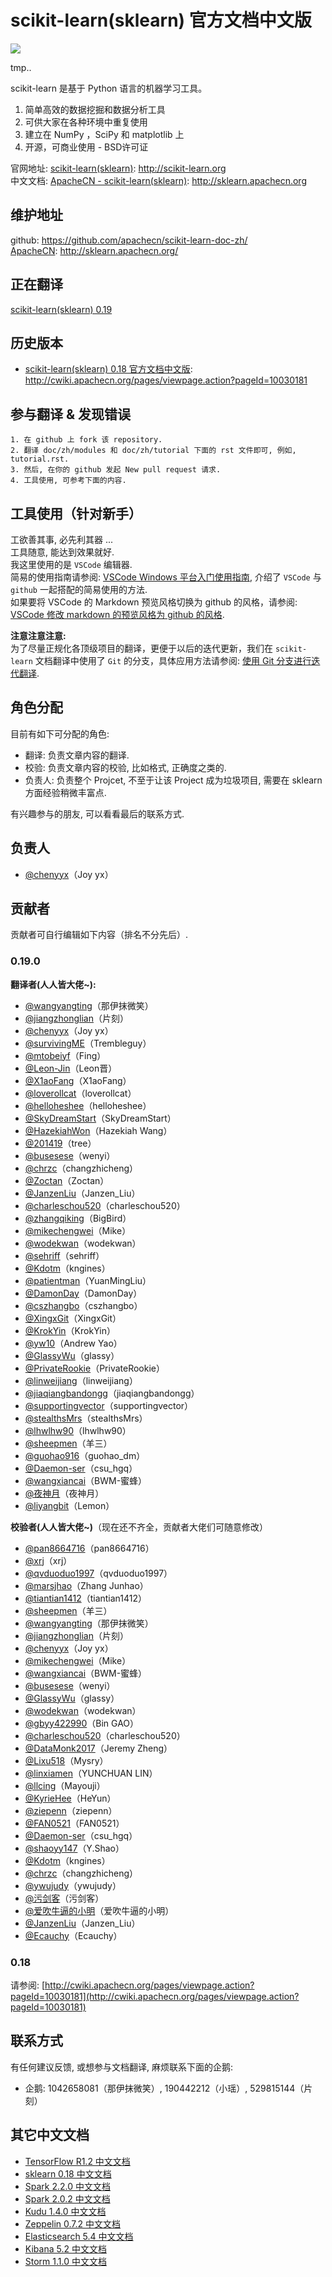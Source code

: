 # scikit-learn(sklearn) 官方文档中文版
![](doc/en/logos/scikit-learn-logo.png)

tmp..

scikit-learn 是基于 Python 语言的机器学习工具。
1. 简单高效的数据挖掘和数据分析工具
2. 可供大家在各种环境中重复使用
3. 建立在 NumPy ，SciPy 和 matplotlib 上
4. 开源，可商业使用 - BSD许可证


官网地址: [scikit-learn(sklearn)](http://scikit-learn.org): <http://scikit-learn.org>  
中文文档: [ApacheCN - scikit-learn(sklearn)](http://sklearn.apachecn.org): <http://sklearn.apachecn.org>

## 维护地址
github: <https://github.com/apachecn/scikit-learn-doc-zh/>  
[ApacheCN](http://www.apachecn.org): <http://sklearn.apachecn.org/>

## 正在翻译

[scikit-learn(sklearn) 0.19](http://scikit-learn.org/stable/documentation.html)

## 历史版本
* [scikit-learn(sklearn) 0.18 官方文档中文版](http://cwiki.apachecn.org/pages/viewpage.action?pageId=10030181): <http://cwiki.apachecn.org/pages/viewpage.action?pageId=10030181>

## 参与翻译 & 发现错误
    1. 在 github 上 fork 该 repository.
    2. 翻译 doc/zh/modules 和 doc/zh/tutorial 下面的 rst 文件即可, 例如, tutorial.rst.
    3. 然后, 在你的 github 发起 New pull request 请求.
    4. 工具使用, 可参考下面的内容.

## 工具使用（针对新手）
工欲善其事, 必先利其器 ...  
工具随意, 能达到效果就好.  
我这里使用的是 `VSCode` 编辑器.  
简易的使用指南请参阅: [VSCode Windows 平台入门使用指南](help/vscode-windows-usage.md), 介绍了 `VSCode` 与 `github` 一起搭配的简易使用的方法.  
如果要将 VSCode 的 Markdown 预览风格切换为 github 的风格，请参阅: [VSCode 修改 markdown 的预览风格为 github 的风格](help/vscode-markdown-preview-github-style.md).

**注意注意注意:**  
为了尽量正规化各顶级项目的翻译，更便于以后的迭代更新，我们在 `scikit-learn` 文档翻译中使用了 `Git` 的分支，具体应用方法请参阅: [使用 Git 分支进行迭代翻译](help/git-branch-usage.md).

## 角色分配
目前有如下可分配的角色: 

* 翻译: 负责文章内容的翻译.
* 校验: 负责文章内容的校验, 比如格式, 正确度之类的.
* 负责人: 负责整个 Projcet, 不至于让该 Project 成为垃圾项目, 需要在 sklearn 方面经验稍微丰富点.

有兴趣参与的朋友, 可以看看最后的联系方式.

## 负责人
* [@chenyyx](https://github.com/chenyyx)（Joy yx）

## 贡献者

贡献者可自行编辑如下内容（排名不分先后）.

### 0.19.0
**翻译者(人人皆大佬~):**
* [@wangyangting](https://github.com/wangyangting)（那伊抹微笑）
* [@jiangzhonglian](https://github.com/jiangzhonglian)（片刻）
* [@chenyyx](https://github.com/chenyyx)（Joy yx）
* [@survivingME](https://github.com/survivingME)（Trembleguy）
* [@mtobeiyf](https://github.com/mtobeiyf)（Fing）
* [@Leon-Jin](https://github.com/Leon-Jin)（Leon晋）
* [@X1aoFang](https://github.com/X1aoFang)（X1aoFang）
* [@loverollcat](https://github.com/loverollcat)（loverollcat）
* [@helloheshee](https://github.com/helloheshee)（helloheshee）
* [@SkyDreamStart](https://github.com/SkyDreamStart)（SkyDreamStart）
* [@HazekiahWon](https://github.com/HazekiahWon)（Hazekiah Wang）
* [@201419](https://github.com/201419)（tree）
* [@busesese](https://github.com/busesese)（wenyi）
* [@chrzc](https://github.com/chrzc)（changzhicheng）
* [@Zoctan](https://github.com/Zoctan)（Zoctan）
* [@JanzenLiu](https://github.com/JanzenLiu)（Janzen_Liu）
* [@charleschou520](https://github.com/charleschou520)（charleschou520）
* [@zhangqiking](https://github.com/zhangqiking)（BigBird）
* [@mikechengwei](https://github.com/mikechengwei)（Mike）
* [@wodekwan](https://github.com/wodekwan)（wodekwan）
* [@sehriff](https://github.com/sehriff)（sehriff）
* [@Kdotm](https://github.com/Kdotm)（kngines）
* [@patientman](https://github.com/patientman)（YuanMingLiu）
* [@DamonDay](https://github.com/DamonDay)（DamonDay）
* [@cszhangbo](https://github.com/cszhangbo)（cszhangbo）
* [@XingxGit](https://github.com/XingxGit)（XingxGit）
* [@KrokYin](https://github.com/KrokYin)（KrokYin）
* [@yw10](https://github.com/yw10)（Andrew Yao）
* [@GlassyWu](https://github.com/GlassyWu)（glassy）
* [@PrivateRookie](https://github.com/PrivateRookie)（PrivateRookie）
* [@linweijiang](https://github.com/linweijiang)（linweijiang）
* [@jiaqiangbandongg](https://github.com/jiaqiangbandongg)（jiaqiangbandongg）
* [@supportingvector](https://github.com/supportingvector)（supportingvector）
* [@stealthsMrs](https://github.com/stealthsMrs)（stealthsMrs）
* [@lhwlhw90](https://github.com/lhwlhw90)（lhwlhw90）
* [@sheepmen](https://github.com/sheepmen)（羊三）
* [@guohao916](https://github.com/guohao916)（guohao_dm）
* [@Daemon-ser](https://github.com/Daemon-ser)（csu_hgq）
* [@wangxiancai](https://github.com/wangxiancai)（BWM-蜜蜂）
* [@夜神月](@qq760514101)（夜神月）
* [@liyangbit](https://github.com/liyangbit)（Lemon）

**校验者(人人皆大佬~)**（现在还不齐全，贡献者大佬们可随意修改）
* [@pan8664716](https://github.com/pan8664716)（pan8664716）
* [@xrj](https://github.com/xrj)（xrj）
* [@qvduoduo1997](https://github.com/qvduoduo1997)（qvduoduo1997）
* [@marsjhao](https://github.com/marsjhao)（Zhang Junhao）
* [@tiantian1412](https://github.com/tiantian1412)（tiantian1412）
* [@sheepmen](https://github.com/sheepmen)（羊三）
* [@wangyangting](https://github.com/wangyangting)（那伊抹微笑）
* [@jiangzhonglian](https://github.com/jiangzhonglian)（片刻）
* [@chenyyx](https://github.com/chenyyx)（Joy yx）
* [@mikechengwei](https://github.com/mikechengwei)（Mike）
* [@wangxiancai](https://github.com/wangxiancai)（BWM-蜜蜂）
* [@busesese](https://github.com/busesese)（wenyi）
* [@GlassyWu](https://github.com/GlassyWu)（glassy）
* [@wodekwan](https://github.com/wodekwan)（wodekwan）
* [@gbyy422990](https://github.com/gbyy422990)（Bin GAO）
* [@charleschou520](https://github.com/charleschou520)（charleschou520）
* [@DataMonk2017](https://github.com/DataMonk2017)（Jeremy Zheng）
* [@Lixu518](https://github.com/Lixu518)（Mysry）
* [@linxiamen](https://github.com/linxiamen)（YUNCHUAN LIN）
* [@llcing](https://github.com/llcing)（Mayouji）
* [@KyrieHee](https://github.com/KyrieHee)（HeYun）
* [@ziepenn](https://github.com/ziepenn)（ziepenn）
* [@FAN0521](https://github.com/FAN0521)（FAN0521）
* [@Daemon-ser](https://github.com/Daemon-ser)（csu_hgq）
* [@shaoyy147](https://github.com/shaoyy147)（Y.Shao）
* [@Kdotm](https://github.com/Kdotm)（kngines）
* [@chrzc](https://github.com/chrzc)（changzhicheng）
* [@ywujudy](https://github.com/ywujudy)（ywujudy）
* [@污剑客](https://github.com/apachecn)（污剑客）
* [@爱吹牛逼的小明](https://github.com/apachecn)（爱吹牛逼的小明）
* [@JanzenLiu](https://github.com/JanzenLiu)（Janzen_Liu）
* [@Ecauchy](https://github.com/Ecauchy)（Ecauchy）


### 0.18
请参阅: [http://cwiki.apachecn.org/pages/viewpage.action?pageId=10030181](http://cwiki.apachecn.org/pages/viewpage.action?pageId=10030181)

## 联系方式
有任何建议反馈, 或想参与文档翻译, 麻烦联系下面的企鹅:
* 企鹅: 1042658081（那伊抹微笑）, 190442212（小瑶）, 529815144（片刻）

## 其它中文文档
* [TensorFlow R1.2 中文文档](http://cwiki.apachecn.org/pages/viewpage.action?pageId=10030122)
* [sklearn 0.18 中文文档](http://cwiki.apachecn.org/pages/viewpage.action?pageId=10030181)
* [Spark 2.2.0 中文文档](http://spark.apachecn.org/docs/cn/2.2.0/)
* [Spark 2.0.2 中文文档](http://cwiki.apachecn.org/pages/viewpage.action?pageId=2883613)
* [Kudu 1.4.0 中文文档](http://cwiki.apachecn.org/pages/viewpage.action?pageId=10813594)
* [Zeppelin 0.7.2 中文文档](http://cwiki.apachecn.org/pages/viewpage.action?pageId=10030467)
* [Elasticsearch 5.4 中文文档](http://cwiki.apachecn.org/pages/viewpage.action?pageId=4260364)
* [Kibana 5.2 中文文档](http://cwiki.apachecn.org/pages/viewpage.action?pageId=8159377)
* [Storm 1.1.0 中文文档](http://storm.apachecn.org/releases/cn/1.1.0/)
